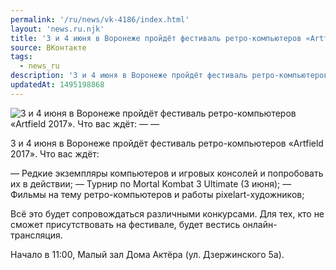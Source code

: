 ```yaml
---
permalink: '/ru/news/vk-4186/index.html'
layout: 'news.ru.njk'
title: '3 и 4 июня в Воронеже пройдёт фестиваль ретро-компьютеров «Artfield 2017»'
source: ВКонтакте
tags:
  - news_ru
description: '3 и 4 июня в Воронеже пройдёт фестиваль ретро-компьютеров «Artfield 2017»'
updatedAt: 1495198868
---
```

![3 и 4 июня в Воронеже пройдёт фестиваль ретро-компьютеров «Artfield 2017». Что вас ждёт: — —](https://sun9-57.userapi.com/impf/c636317/v636317481/5d317/SeeddC9Deww.jpg?size=1280x850&quality=96&proxy=1&sign=5323297b3de52b831859260421e9abc9&c_uniq_tag=YnY408HSx-kn2USlKmj_PBnuNRemnEHjO4H8D1Ka3BQ&type=album)

3 и 4 июня в Воронеже пройдёт фестиваль ретро-компьютеров «Artfield 2017». Что вас ждёт:

— Редкие экземпляры компьютеров и игровых консолей и попробовать их в действии;
— Турнир по Mortal Kombat 3 Ultimate (3 июня);
— Фильмы на тему ретро-компьютеров и работы pixelart-художников;

Всё это будет сопровождаться различными конкурсами. Для тех, кто не сможет присутствовать на фестивале, будет вестись онлайн-трансляция.

Начало в 11:00, Малый зал Дома Актёра (ул. Дзержинского 5а).

